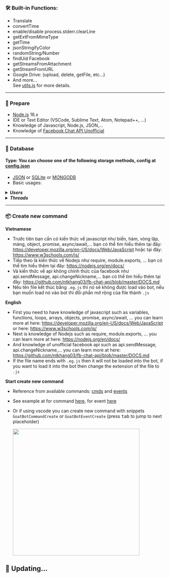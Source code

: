### **🛠️ Built-in Functions:**
* Translate
* convertTime
* enable/disable process.stderr.clearLine
* getExtFromMimeType
* getTime
* jsonStringifyColor
* randomString/Number
* findUid Facebook
* getStreamsFromAttachment
* getStreamFromURL
* Google Drive: (upload, delete, getFile, etc...)
* And more...<br />
See [utils.js](https://github.com/ntkhang03/Goat-Bot-V2/blob/main/utils.js) for more details.

<hr>

### **🧠 Prepare**
- [Node.js](https://nodejs.org/en/download/) 16.x
- IDE or Text Editor (VSCode, Sublime Text, Atom, Notepad++, ...)
- Knowledge of Javascript, Node.js, JSON,...
- Knowledge of [Facebook Chat API Unofficial](https://github.com/ntkhang03/fb-chat-api/blob/master/DOCS.md)

<hr>

### **💾 Database**

#### Type: You can choose one of the following storage methods, config at [config.json](https://github.com/ntkhang03/Goat-Bot-V2/blob/main/config.json)
* [JSON](https://www.json.org/json-en.html) or [SQLite](https://www.sqlite.org/) or [MONGODB](https://www.mongodb.com/docs/manual/core/document/)
* Basic usages:<br />

<details>
	<summary>
		<b><i>Users</i></b>
	</summary>
	<i>see more details at <a href="https://github.com/ntkhang03/Goat-Bot-V2/blob/main/database/controller/usersData.js">usersData.js</a></i>
	<br />
	<br />

```javascript
// CREATE USER DATA
const newUserData = await usersData.create(userID, userInfo);
// userInfo is data get by (await api.getUserInfo(userID))[userID] method or undefined is auto

// GET USER DATA
const userData = await usersData.get(userID);
```


```javascript
// SET USER DATA
await userData.set(userID, updateData, path);


// Example 1
//   set data with path
await usersData.set(4, { banned: true }, "data");

//   set data without path
const userData = await usersData.get(userID);
userData.data = {
	banned: true
};
await usersData.set(4, {
	data: userData.data
});

// Example 2
// set data with path
await usersData.set(4, {
	name: "ABC",
	birthday: "01/01/1999"
}, "data.relationship.lover");

// set data without path
const userData = await usersData.get(userID);
userData.data.relationship.lover = {
	name: "ABC",
	birthday: "01/01/1999"
};
await usersData.set(4, {
	data: userData.data
});
```

```javascript
// GET ALL USER DATA
const allUsers = await usersData.getAll();

// GET USER NAME
const userName = await usersData.getName(userID);

// GET USER AVATAR URL
const avatarUrl = await usersData.getAvatarUrl(userID);

// REFRESH INFO USER
await usersData.refreshInfo(userID, updateData);
// updateData is data get by api.getUserInfo(userID)[userID] method or undefined is auto 
// refresh data gender, name, vanity of the user 

// REMOVE USER DATA
await usersData.remove(4);
```
</details>


<details>
	<summary>
		<b><i>Threads</i></b>
	</summary>
	<i>see more details at <a href="https://github.com/ntkhang03/Goat-Bot-V2/blob/main/database/controller/threadsData.js">threadsData.js</a></i>
	<br />
	<br />

```javascript
// CREATE THREAD DATA
const newThreadData = await threadsData.create(threadID, threadInfo);
// threadInfo is data get by api.getThreadInfo() method or undefined is auto

// GET THREAD DATA
const threadData = await threadsData.get(threadID);

// GET ALL THREAD DATA
const allThreads = await threadsData.getAll();

// GET THREAD NAME
const threadData = await threadsData.get(threadID);
const threadName = threadData.threadName;
```

```javascript
// SET THREAD DATA
await threadsData.set(threadID, updateData, path);


// Example 1
// set data with path
await threadsData.set(2000000000000000, "Helo", "data.welcomeMessage");

// set data without path
const threadData = await threadsData.get(2000000000000000);
threadData.data.welcomeMessage = "Hello";
await threadData.set(2000000000000000, {
	data: threadData.data
});
```

```javascript
// REFRESH THREAD DATA
await threadsData.refreshInfo(threadID, threadInfo);
// threadInfo is data get by api.getThreadInfo(threadID) method or undefined is auto 
// refresh data threadName, threadThemeID, emoji, adminIDs, imageSrc and members of thread
```
</details>
<hr>

### **📦 Create new command**

 **Vietnamese**
 * Trước tiên bạn cần có kiến thức về javascript như biến, hàm, vòng lặp, mảng, object, promise, async/await,... bạn có thể tìm hiểu thêm tại đây: https://developer.mozilla.org/en-US/docs/Web/JavaScript hoặc tại đây: https://www.w3schools.com/js/
 * Tiếp theo là kiến thức về Nodejs như require, module.exports, ... bạn có thể tìm hiểu thêm tại đây: https://nodejs.org/en/docs/
 * Và kiến thức về api không chính thức của facebook như api.sendMessage, api.changeNickname,... bạn có thể tìm hiểu thêm tại đây: https://github.com/ntkhang03/fb-chat-api/blob/master/DOCS.md
 * Nếu tên file kết thúc bằng `.eg.js` thì nó sẽ không được load vào bot, nếu bạn muốn load nó vào bot thì đổi phần mở rộng của file thành `.js`

 **English**
 * First you need to have knowledge of javascript such as variables, functions, loops, arrays, objects, promise, async/await, ... you can learn more at here: https://developer.mozilla.org/en-US/docs/Web/JavaScript or here: https://www.w3schools.com/js/
 * Next is knowledge of Nodejs such as require, module.exports, ... you can learn more at here: https://nodejs.org/en/docs/
 * And knowledge of unofficial facebook api such as api.sendMessage, api.changeNickname,... you can learn more at here: https://github.com/ntkhang03/fb-chat-api/blob/master/DOCS.md
 * If the file name ends with `.eg.js` then it will not be loaded into the bot, if you want to load it into the bot then change the extension of the file to `.js`


 **Start create new command**

* Reference from available commands: [cmds](https://github.com/NAYAN-BOT69/NAYAN-BOT/tree/main/scripts/cmds) and [events](https://github.com/NAYAN-BOT69/NAYAN-BOT/tree/main/scripts/events)
* See example at for command [here](https://github.com/NAYAN-BOT69/NAYAN-BOT/blob/main/scripts/cmds/newcommand.eg.js), for event [here](https://github.com/NAYAN-BOT69/NAYAN-BOT/blob/main/scripts/events/newcommandevent.eg.js)
* Or if using vscode you can create new command with snippets 
  `GoatBotCommandCreate` or `GoatBotEventCreate` (press <kbd>tab</kbd> to jump to next placeholder)

	<img src="https://i.ibb.co/VTstrSy/Animation.gif" width="400px" />

## 🚀 **Updating...**
